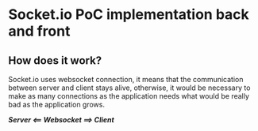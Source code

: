 # Socket.io PoC implementation back and front

## How does it work?

Socket.io uses websocket connection, it means that the communication between server and client stays alive, otherwise, it would be necessary to make as many connections as the application needs what would be really bad as the application grows.

**_Server <== Websocket ==> Client_**
